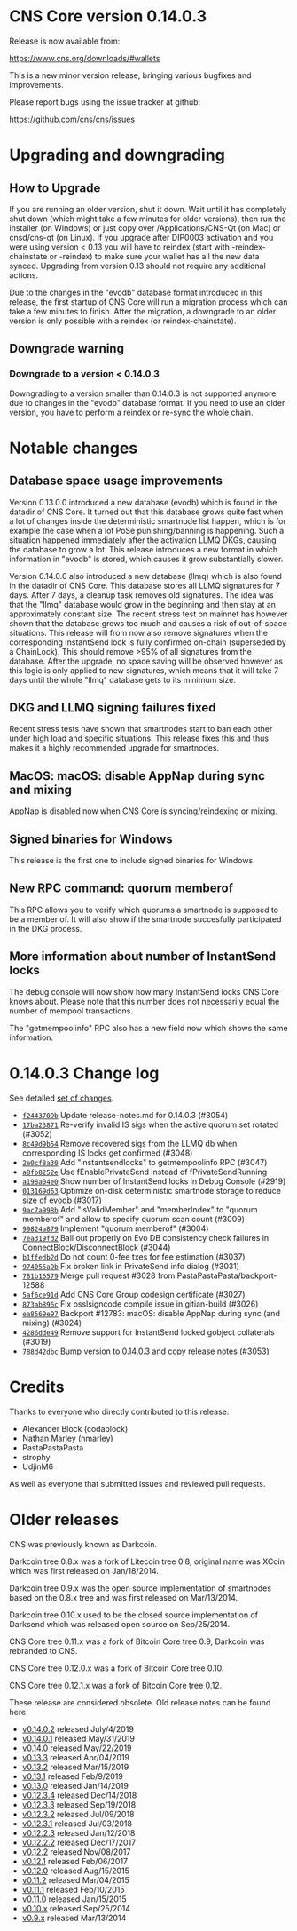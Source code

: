 CNS Core version 0.14.0.3
==========================

Release is now available from:

  <https://www.cns.org/downloads/#wallets>

This is a new minor version release, bringing various bugfixes and improvements.

Please report bugs using the issue tracker at github:

  <https://github.com/cns/cns/issues>


Upgrading and downgrading
=========================

How to Upgrade
--------------

If you are running an older version, shut it down. Wait until it has completely
shut down (which might take a few minutes for older versions), then run the
installer (on Windows) or just copy over /Applications/CNS-Qt (on Mac) or
cnsd/cns-qt (on Linux). If you upgrade after DIP0003 activation and you were
using version < 0.13 you will have to reindex (start with -reindex-chainstate
or -reindex) to make sure your wallet has all the new data synced. Upgrading from
version 0.13 should not require any additional actions.

Due to the changes in the "evodb" database format introduced in this release, the
first startup of CNS Core will run a migration process which can take a few minutes
to finish. After the migration, a downgrade to an older version is only possible with
a reindex (or reindex-chainstate).

Downgrade warning
-----------------

### Downgrade to a version < 0.14.0.3

Downgrading to a version smaller than 0.14.0.3 is not supported anymore due to changes
in the "evodb" database format. If you need to use an older version, you have to perform
a reindex or re-sync the whole chain.

Notable changes
===============

Database space usage improvements
--------------------------------
Version 0.13.0.0 introduced a new database (evodb) which is found in the datadir of CNS Core. It turned
out that this database grows quite fast when a lot of changes inside the deterministic smartnode list happen,
which is for example the case when a lot PoSe punishing/banning is happening. Such a situation happened
immediately after the activation LLMQ DKGs, causing the database to grow a lot. This release introduces
a new format in which information in "evodb" is stored, which causes it grow substantially slower.  

Version 0.14.0.0 also introduced a new database (llmq) which is also found in the datadir of CNS Core.
This database stores all LLMQ signatures for 7 days. After 7 days, a cleanup task removes old signatures.
The idea was that the "llmq" database would grow in the beginning and then stay at an approximately constant
size. The recent stress test on mainnet has however shown that the database grows too much and causes a risk
of out-of-space situations. This release will from now also remove signatures when the corresponding InstantSend
lock is fully confirmed on-chain (superseded by a ChainLock). This should remove >95% of all signatures from
the database. After the upgrade, no space saving will be observed however as this logic is only applied to new
signatures, which means that it will take 7 days until the whole "llmq" database gets to its minimum size.

DKG and LLMQ signing failures fixed
-----------------------------------
Recent stress tests have shown that smartnodes start to ban each other under high load and specific situations.
This release fixes this and thus makes it a highly recommended upgrade for smartnodes.

MacOS: macOS: disable AppNap during sync and mixing
---------------------------------------------------
AppNap is disabled now when CNS Core is syncing/reindexing or mixing.

Signed binaries for Windows
---------------------------
This release is the first one to include signed binaries for Windows.

New RPC command: quorum memberof <proTxHash>
--------------------------------------------
This RPC allows you to verify which quorums a smartnode is supposed to be a member of. It will also show
if the smartnode succesfully participated in the DKG process.

More information about number of InstantSend locks
--------------------------------------------------
The debug console will now show how many InstantSend locks CNS Core knows about. Please note that this number
does not necessarily equal the number of mempool transactions.

The "getmempoolinfo" RPC also has a new field now which shows the same information.

0.14.0.3 Change log
===================

See detailed [set of changes](https://github.com/cns/cns/compare/v0.14.0.2...cns:v0.14.0.3).

- [`f2443709b`](https://github.com/cns/cns/commit/f2443709b) Update release-notes.md for 0.14.0.3 (#3054)
- [`17ba23871`](https://github.com/cns/cns/commit/17ba23871) Re-verify invalid IS sigs when the active quorum set rotated (#3052)
- [`8c49d9b54`](https://github.com/cns/cns/commit/8c49d9b54) Remove recovered sigs from the LLMQ db when corresponding IS locks get confirmed (#3048)
- [`2e0cf8a30`](https://github.com/cns/cns/commit/2e0cf8a30) Add "instantsendlocks" to getmempoolinfo RPC (#3047)
- [`a8fb8252e`](https://github.com/cns/cns/commit/a8fb8252e) Use fEnablePrivateSend instead of fPrivateSendRunning
- [`a198a04e0`](https://github.com/cns/cns/commit/a198a04e0) Show number of InstantSend locks in Debug Console (#2919)
- [`013169d63`](https://github.com/cns/cns/commit/013169d63) Optimize on-disk deterministic smartnode storage to reduce size of evodb (#3017)
- [`9ac7a998b`](https://github.com/cns/cns/commit/9ac7a998b) Add "isValidMember" and "memberIndex" to "quorum memberof" and allow to specify quorum scan count (#3009)
- [`99824a879`](https://github.com/cns/cns/commit/99824a879) Implement "quorum memberof" (#3004)
- [`7ea319fd2`](https://github.com/cns/cns/commit/7ea319fd2) Bail out properly on Evo DB consistency check failures in ConnectBlock/DisconnectBlock (#3044)
- [`b1ffedb2d`](https://github.com/cns/cns/commit/b1ffedb2d) Do not count 0-fee txes for fee estimation (#3037)
- [`974055a9b`](https://github.com/cns/cns/commit/974055a9b) Fix broken link in PrivateSend info dialog (#3031)
- [`781b16579`](https://github.com/cns/cns/commit/781b16579) Merge pull request #3028 from PastaPastaPasta/backport-12588
- [`5af6ce91d`](https://github.com/cns/cns/commit/5af6ce91d) Add CNS Core Group codesign certificate (#3027)
- [`873ab896c`](https://github.com/cns/cns/commit/873ab896c) Fix osslsigncode compile issue in gitian-build (#3026)
- [`ea8569e97`](https://github.com/cns/cns/commit/ea8569e97) Backport #12783: macOS: disable AppNap during sync (and mixing) (#3024)
- [`4286dde49`](https://github.com/cns/cns/commit/4286dde49) Remove support for InstantSend locked gobject collaterals (#3019)
- [`788d42dbc`](https://github.com/cns/cns/commit/788d42dbc) Bump version to 0.14.0.3 and copy release notes (#3053)

Credits
=======

Thanks to everyone who directly contributed to this release:

- Alexander Block (codablock)
- Nathan Marley (nmarley)
- PastaPastaPasta
- strophy
- UdjinM6

As well as everyone that submitted issues and reviewed pull requests.

Older releases
==============

CNS was previously known as Darkcoin.

Darkcoin tree 0.8.x was a fork of Litecoin tree 0.8, original name was XCoin
which was first released on Jan/18/2014.

Darkcoin tree 0.9.x was the open source implementation of smartnodes based on
the 0.8.x tree and was first released on Mar/13/2014.

Darkcoin tree 0.10.x used to be the closed source implementation of Darksend
which was released open source on Sep/25/2014.

CNS Core tree 0.11.x was a fork of Bitcoin Core tree 0.9,
Darkcoin was rebranded to CNS.

CNS Core tree 0.12.0.x was a fork of Bitcoin Core tree 0.10.

CNS Core tree 0.12.1.x was a fork of Bitcoin Core tree 0.12.

These release are considered obsolete. Old release notes can be found here:

- [v0.14.0.2](https://github.com/cns/cns/blob/master/doc/release-notes/cns/release-notes-0.14.0.2.md) released July/4/2019
- [v0.14.0.1](https://github.com/cns/cns/blob/master/doc/release-notes/cns/release-notes-0.14.0.1.md) released May/31/2019
- [v0.14.0](https://github.com/cns/cns/blob/master/doc/release-notes/cns/release-notes-0.14.0.md) released May/22/2019
- [v0.13.3](https://github.com/cns/cns/blob/master/doc/release-notes/cns/release-notes-0.13.3.md) released Apr/04/2019
- [v0.13.2](https://github.com/cns/cns/blob/master/doc/release-notes/cns/release-notes-0.13.2.md) released Mar/15/2019
- [v0.13.1](https://github.com/cns/cns/blob/master/doc/release-notes/cns/release-notes-0.13.1.md) released Feb/9/2019
- [v0.13.0](https://github.com/cns/cns/blob/master/doc/release-notes/cns/release-notes-0.13.0.md) released Jan/14/2019
- [v0.12.3.4](https://github.com/cns/cns/blob/master/doc/release-notes/cns/release-notes-0.12.3.4.md) released Dec/14/2018
- [v0.12.3.3](https://github.com/cns/cns/blob/master/doc/release-notes/cns/release-notes-0.12.3.3.md) released Sep/19/2018
- [v0.12.3.2](https://github.com/cns/cns/blob/master/doc/release-notes/cns/release-notes-0.12.3.2.md) released Jul/09/2018
- [v0.12.3.1](https://github.com/cns/cns/blob/master/doc/release-notes/cns/release-notes-0.12.3.1.md) released Jul/03/2018
- [v0.12.2.3](https://github.com/cns/cns/blob/master/doc/release-notes/cns/release-notes-0.12.2.3.md) released Jan/12/2018
- [v0.12.2.2](https://github.com/cns/cns/blob/master/doc/release-notes/cns/release-notes-0.12.2.2.md) released Dec/17/2017
- [v0.12.2](https://github.com/cns/cns/blob/master/doc/release-notes/cns/release-notes-0.12.2.md) released Nov/08/2017
- [v0.12.1](https://github.com/cns/cns/blob/master/doc/release-notes/cns/release-notes-0.12.1.md) released Feb/06/2017
- [v0.12.0](https://github.com/cns/cns/blob/master/doc/release-notes/cns/release-notes-0.12.0.md) released Aug/15/2015
- [v0.11.2](https://github.com/cns/cns/blob/master/doc/release-notes/cns/release-notes-0.11.2.md) released Mar/04/2015
- [v0.11.1](https://github.com/cns/cns/blob/master/doc/release-notes/cns/release-notes-0.11.1.md) released Feb/10/2015
- [v0.11.0](https://github.com/cns/cns/blob/master/doc/release-notes/cns/release-notes-0.11.0.md) released Jan/15/2015
- [v0.10.x](https://github.com/cns/cns/blob/master/doc/release-notes/cns/release-notes-0.10.0.md) released Sep/25/2014
- [v0.9.x](https://github.com/cns/cns/blob/master/doc/release-notes/cns/release-notes-0.9.0.md) released Mar/13/2014

